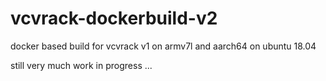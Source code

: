 # vcvrack-dockerbuild-v2
docker based build for vcvrack v1 on armv7l and aarch64 on ubuntu 18.04 

still very much work in progress ...
